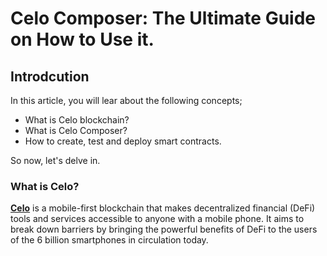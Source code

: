 # **Celo Composer: The Ultimate Guide on How to Use it.**

## Introdcution
In this article, you will lear about the following concepts;
- What is Celo blockchain?
- What is Celo Composer?
- How to create, test and deploy smart contracts.

So now, let's delve in.

### What is Celo?
**[Celo](https://docs.celo.org/learn/celo-overview)** is a mobile-first blockchain that makes decentralized financial (DeFi) tools and services accessible to anyone with a mobile phone. It aims to break down barriers by bringing the powerful benefits of DeFi to the users of the 6 billion smartphones in circulation today.
